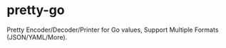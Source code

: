 # pretty-go
Pretty Encoder/Decoder/Printer for Go values, Support Multiple Formats (JSON/YAML/More).
